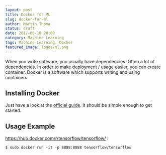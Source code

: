```yaml
---
layout: post
title: Docker for ML
slug: docker-for-ml
author: Martin Thoma
status: draft
date: 2017-06-18 20:00
category: Machine Learning
tags: Machine Learning, Docker
featured_image: logos/ml.png
---
```

When you write software, you usually have dependencies. Often a lot of
dependencies. In order to make deployment / usage easier, you can create
container. Docker is a software which supports writing and using containers.


## Installing Docker

Just have a look at the [official guide](https://docs.docker.com/engine/installation/linux/ubuntu/).
It should be simple enough to get started.


## Usage Example

https://hub.docker.com/r/tensorflow/tensorflow/ : 

```
$ sudo docker run -it -p 8888:8888 tensorflow/tensorflow
```

